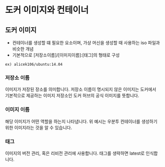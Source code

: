 # 도커 이미지와 컨테이너

## 도커 이미지
- 컨테이너를 생성할 떄 필요한 요소이며, 가상 머신을 생성할 때 사용하는 iso 파일과 비슷한 개념
- 기본적으로 [저장소이름]/[이미지이름]:[태그]의 형태로 구성

`ex) alicek106/ubuntu:14.04`

### 저장소 이름
이미지가 저장된 장소를 의미합니다. 저장소 이름이 명시되지 않은 이미지는 도커에서 기본적으로 제공하는 이미지 저장소인 도커 허브의 공식 이미지를 뜻합니다.

### 이미지 이름
해당 이미지가 어떤 역할을 하는지 나타냅니다. 위 예시는 우분투 컨테이너를 생성하기 위한 이미지라는 것을 알 수 있습니다.

### 태그
이미지의 버전 관리, 혹은 리비전 관리에 사용합니다. 태그를 생략하면 latest로 인식합니다.